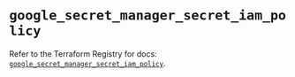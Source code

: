 # `google_secret_manager_secret_iam_policy`

Refer to the Terraform Registry for docs: [`google_secret_manager_secret_iam_policy`](https://registry.terraform.io/providers/hashicorp/google-beta/6.33.0/docs/resources/google_secret_manager_secret_iam_policy).
